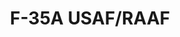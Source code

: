 ---
layout: product
title: "F-35A USAF/RAAF"
price: "2200" 
desc: "Maketa"
img_path: "/assets/img/GWHGQ001.jpg"
brand: "N/A"
available: false
special_offer: false
new: false
soon: false
cat: "010000"
subcat: "010900"
subsubcat: "0N/A"
sifra: "GWHGQ001"
popular: true
---